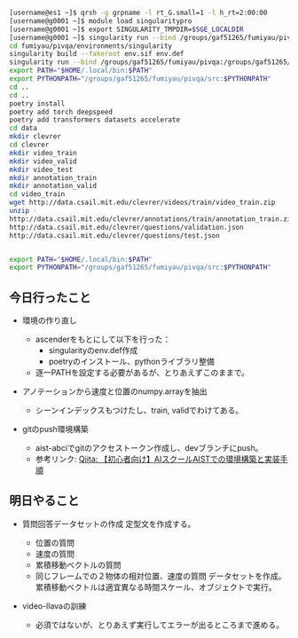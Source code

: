 ~~~bash
[username@es1 ~]$ qrsh -g grpname -l rt_G.small=1 -l h_rt=2:00:00
[username@g0001 ~]$ module load singularitypro
[username@g0001 ~]$ export SINGULARITY_TMPDIR=$SGE_LOCALDIR
[username@g0001 ~]$ singularity run --bind /groups/gaf51265/fumiyau/pivqa:/groups/gaf51265/fumiyau/pivqa --nv docker://nvcr.io/nvidia/pytorch:23.11-py3
cd fumiyau/pivqa/environments/singularity
singularity build --fakeroot env.sif env.def
singularity run --bind /groups/gaf51265/fumiyau/pivqa:/groups/gaf51265/fumiyau/pivqa --nv env.sif
export PATH="$HOME/.local/bin:$PATH"
export PYTHONPATH="/groups/gaf51265/fumiyau/pivqa/src:$PYTHONPATH"
cd ..
cd ..
poetry install
poetry add torch deepspeed
poetry add transformers datasets accelerate
cd data
mkdir clevrer
cd clevrer
mkdir video_train
mkdir video_valid
mkdir video_test
mkdir annotation_train
mkdir annotation_valid
cd video_train
wget http://data.csail.mit.edu/clevrer/videos/train/video_train.zip
unzip -
http://data.csail.mit.edu/clevrer/annotations/train/annotation_train.zip
http://data.csail.mit.edu/clevrer/questions/validation.json
http://data.csail.mit.edu/clevrer/questions/test.json


export PATH="$HOME/.local/bin:$PATH"
export PYTHONPATH="/groups/gaf51265/fumiyau/pivqa/src:$PYTHONPATH"
~~~


## 今日行ったこと

- 環境の作り直し
  - ascenderをもとにして以下を行った：
    - singularityのenv.def作成
    - poetryのインストール、pythonライブラリ整備
  - 逐一PATHを設定する必要があるが、とりあえずこのままで。
  
- アノテーションから速度と位置のnumpy.arrayを抽出
  - シーンインデックスもつけたし、train, validでわけてある。

- gitのpush環境構築
  - aist-abciでgitのアクセストークン作成し、devブランチにpush。
  - 参考リンク: [Qiita: 【初心者向け】AIスクールAISTでの環境構築と実装手順](https://qiita.com/riita10069/items/e875ae6b96756abd0956)

## 明日やること

- 質問回答データセットの作成
  定型文を作成する。
  - 位置の質問
  - 速度の質問
  - 累積移動ベクトルの質問
  - 同じフレームでの２物体の相対位置、速度の質問
  データセットを作成。累積移動ベクトルは適宜異なる時間スケール、オブジェクトで実行。

- video-llavaの訓練
  - 必須ではないが、とりあえず実行してエラーが出るところまで進める。

